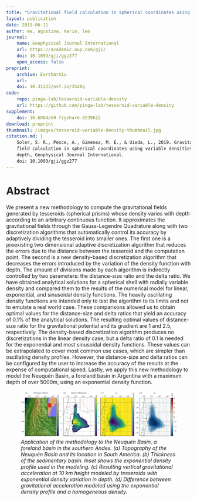 ```yaml
---
title: "Gravitational field calculation in spherical coordinates using variable densities in depth"
layout: publication
date: 2019-06-11
author: me, agustina, mario, leo
journal:
    name: Geophysical Journal International
    url: https://academic.oup.com/gji/
    doi: 10.1093/gji/ggz277
    open_access: false
preprint:
    archive: EarthArXiv
    url:
    doi: 10.31223/osf.io/3548g
code:
    repo: pinga-lab/tesseroid-variable-density
    url: https://github.com/pinga-lab/tesseroid-variable-density
supplement:
    doi: 10.6084/m9.figshare.8239622
download: preprint
thumbnail: /images/tesseroid-variable-density-thumbnail.jpg
citation.md: |
    Soler, S. R., Pesce, A., Gimenez, M. E., & Uieda, L., 2019. Gravitational
    field calculation in spherical coordinates using variable densities in
    depth, Geophysical Journal International.
    doi: 10.1093/gji/ggz277
---
```


# Abstract

We present a new methodology to compute the gravitational fields generated by
tesseroids (spherical prisms) whose density varies with depth according to
an arbitrary continuous function.
It approximates the gravitational fields through the Gauss-Legendre Quadrature along
with two discretization algorithms that automatically control its accuracy by adaptively
dividing the tesseroid into smaller ones.
The first one is a preexisting two dimensional adaptive discretization algorithm that
reduces the errors due to the distance between the tesseroid and the computation point.
The second is a new density-based discretization algorithm that
decreases the errors introduced by the variation of the density function with depth.
The amount of divisions made by each algorithm is indirectly controlled
by two parameters: the distance-size ratio and the delta ratio.
We have obtained analytical solutions for a spherical shell with radially variable
density and compared them to the results of the numerical model for linear,
exponential, and sinusoidal density functions.
The heavily oscillating density functions are intended only to test the algorithm to its
limits and not to emulate a real world case.
These comparisons allowed us to obtain optimal values for the distance-size and
delta ratios that yield an accuracy of 0.1% of the analytical solutions.
The resulting optimal values of distance-size ratio for the gravitational potential and
its gradient are 1 and 2.5, respectively.
The density-based discretization algorithm produces no discretizations in the linear
density case, but a delta ratio of 0.1 is needed for the exponential and most sinusoidal
density functions.
These values can be extrapolated to cover most common use cases, which are
simpler than oscillating density profiles.
However, the distance-size and delta ratios can be configured by the user to increase
the accuracy of the results at the expense of computational speed.
Lastly, we apply this new methodology to model the Neuquén Basin, a foreland basin in
Argentina with a maximum depth of over 5000m, using an exponential density function.

<figure>
<img src="/images/tesseroid-variable-density.jpg" alt="Abstract figure">
<figcaption class="text-left">
    <em>
    Application of the methodology to the Neuquén Basin, a foreland basin in the
    southern Andes. (a) Topography of the Neuquén Basin and its location in South
    America. (b) Thickness of the sedimentary basin. Inset shows the exponential density
    profile used in the modeling. (c) Resulting vertical gravitational acceleration at
    10 km height modeled by tesseroids with exponential density variation in depth. (d)
    Difference between gravitational acceleration modeled using the exponential density
    profile and a homogeneous density.
    </em>
</figcaption>
</figure>

